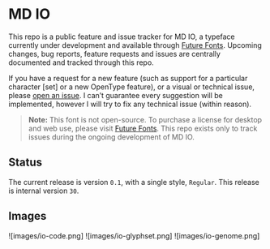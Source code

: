 # MD IO
This repo is a public feature and issue tracker for MD IO, a typeface currently under development and available through [Future Fonts](https://www.futurefonts.xyz/mass-driver/io). Upcoming changes, bug reports, feature requests and issues are centrally documented and tracked through this repo.

If you have a request for a new feature (such as support for a particular character [set] or a new OpenType feature), or a visual or technical issue, please [open an issue](https://github.com/mass-driver/md-io/issues). I can’t guarantee every suggestion will be implemented, however I will try to fix any technical issue (within reason).

> __Note:__
> This font is not open-source. To purchase a license for desktop and web use, please visit [Future Fonts](https://www.futurefonts.xyz/mass-driver/io). This repo exists only to track issues during the ongoing development of MD IO.

## Status
The current release is version `0.1`, with a single style, `Regular`. This release is internal version `30`.

## Images
![images/io-code.png]
![images/io-glyphset.png]
![images/io-genome.png]